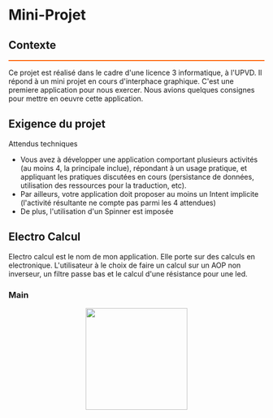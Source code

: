 # Mini-Projet

## Contexte
<div class="hr" style="background-color:#FF6400;height:2px;"><br></div>

Ce projet est réalisé dans le cadre d'une licence 3 informatique, à l'UPVD. Il répond à un mini projet en cours d'interphace graphique. C'est une premiere application pour nous exercer. Nous avions quelques consignes pour mettre en oeuvre cette application. 

## Exigence du projet 

Attendus techniques
- Vous avez à développer une application comportant plusieurs activités (au moins 4, la principale inclue), répondant à un
usage pratique, et appliquant les pratiques discutées en cours (persistance de données, utilisation des ressources pour la
traduction, etc).
- Par ailleurs, votre application doit proposer au moins un Intent implicite (l'activité résultante ne compte pas parmi les 4
attendues)
- De plus, l'utilisation d'un Spinner est imposée

## Electro Calcul

Electro calcul est le nom de mon application. Elle porte sur des calculs en electronique.
L'utilisateur à le choix de faire un calcul sur un AOP non inverseur, un filtre passe bas et le calcul d'une résistance pour une led.

### Main

<div style="text-align:center"><img src="https://user-images.githubusercontent.com/79571637/109722911-a738ac80-7bad-11eb-9abd-fcdd6ad28b3b.jpg" width="200"></div>
